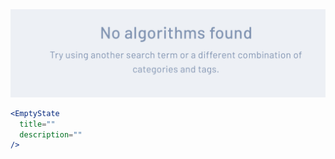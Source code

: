 <div class="examples">
  <div class="example">
    <a href="public/images/components/EmptyState/1.png">
      <img src="public/images/components/EmptyState/1.png" alt="EmptyState 1" />
    </a>
  </div>
</div>

```jsx
<EmptyState
  title=""
  description=""
/>
```
